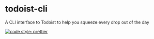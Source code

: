 # todoist-cli

A CLI interface to Todoist to help you squeeze every drop out of the day

[![code style: prettier](https://img.shields.io/badge/code_style-prettier-ff69b4.svg?style=flat-square)](https://github.com/prettier/prettier)
